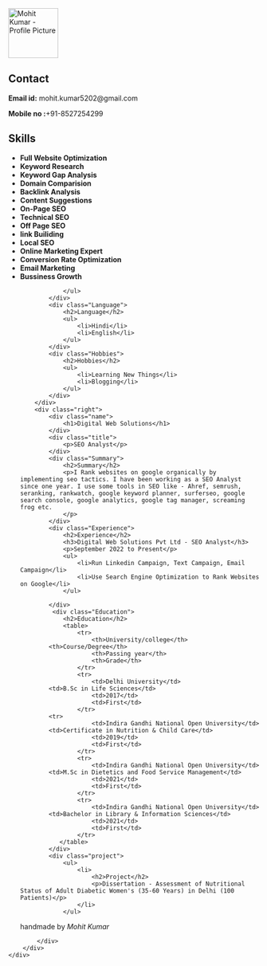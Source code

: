 <html lang="en">

<head>
	<meta charset="UTF-8">
	<meta http-equiv="X-UA-Compatible" content="IE=edge">
	<meta name="viewport"
		content="width=device-width, initial-scale=1.0">
	<link rel="stylesheet" href="resume.css">
</head>

<body>
	<div class="full">
		<div class="left">
			<div class="image">
				<img src=
"https://media.licdn.com/dms/image/D4D03AQGvQdVdTx1cvQ/profile-displayphoto-shrink_200_200/0/1668870963218?e=1698883200&v=beta&t=pXqUb-5178aeAQrAQ5rA8O4N70ANma1FFmbiaT3t4jY"
					alt="Mohit Kumar - Profile Picture"
					style="width:100px;height:100px;">
			</div>
			<div class="Contact">
				<h2>Contact</h2>
				<p><b>Email id:</b> mohit.kumar5202@gmail.com </p>
				<p><b>Mobile no :</b>+91-8527254299</p>
			</div>
			<div class="Skills">
				<h2>Skills</h2>
				<ul>
					<li><b>Full Website Optimization</b></li>
					<li><b>Keyword Research</b></li>
					<li><b>Keyword Gap Analysis</b></li>
					<li><b>Domain Comparision</b></li>
					<li><b>Backlink Analysis</b></li>
					<li><b>Content Suggestions</b></li>
					<li><b>On-Page SEO</b></li>
					<li><b>Technical SEO</b></li>
					<li><b>Off Page SEO</b></li>
					<li><b>link Builiding</b></li>
					<li><b>Local SEO</b></li>
					<li><b>Online Marketing Expert</b></li>
					<li><b>Conversion Rate Optimization</b></li>
					<li><b>Email Marketing</b></li>
					<li><b>Bussiness Growth</b></li>
			
				</ul>
			</div>
			<div class="Language">
				<h2>Language</h2>
				<ul>
					<li>Hindi</li>
					<li>English</li>
				</ul>
			</div>
			<div class="Hobbies">
				<h2>Hobbies</h2>
				<ul>
					<li>Learning New Things</li>
					<li>Blogging</li>
				</ul>
			</div>
		</div>
		<div class="right">
			<div class="name">
				<h1>Digital Web Solutions</h1>
			</div>
			<div class="title">
				<p>SEO Analyst</p>
			</div>
			<div class="Summary">
				<h2>Summary</h2>
				<p>I Rank websites on google organically by implementing seo tactics. I have been working as a SEO Analyst since one year. I use some tools in SEO like - Ahref, semrush, seranking, rankwatch, google keyword planner, surferseo, google search console, google analytics, google tag manager, screaming frog etc.
				</p>
			</div>
			<div class="Experience">
				<h2>Experience</h2>
				<h3>Digital Web Solutions Pvt Ltd - SEO Analyst</h3>
				<p>September 2022 to Present</p>
				<ul>
					<li>Run Linkedin Campaign, Text Campaign, Email Campaign</li>
					<li>Use Search Engine Optimization to Rank Websites on Google</li>
				</ul>
			 
			</div>
			 <div class="Education">
                <h2>Education</h2>
                <table>
                    <tr>
                        <th>University/college</th>
			<th>Course/Degree</th>
                        <th>Passing year</th>
                        <th>Grade</th>
                    </tr>
                    <tr>
                        <td>Delhi University</td>
			<td>B.Sc in Life Sciences</td>
                        <td>2017</td>
                        <td>First</td>
                    </tr>
		    <tr>
                        <td>Indira Gandhi National Open University</td>
			<td>Certificate in Nutrition & Child Care</td>
                        <td>2019</td>
                        <td>First</td>
                    </tr>
                    <tr>
                        <td>Indira Gandhi National Open University</td>
			<td>M.Sc in Dietetics and Food Service Management</td>
                        <td>2021</td>
                        <td>First</td>
                    </tr>
                    <tr>
                        <td>Indira Gandhi National Open University</td>
			<td>Bachelor in Library & Information Sciences</td>
                        <td>2021</td>
                        <td>First</td>
                    </tr>
               </table>
            </div>
            <div class="project">
                <ul>
                    <li>
                        <h2>Project</h2>
                        <p>Dissertation - Assessment of Nutritional Status of Adult Diabetic Women's (35-60 Years) in Delhi (100 Patients)</p>
                    </li>
                </ul>
<div class="handmade">
          <p>handmade by <em> Mohit Kumar </em></p>
        </div>
      </section>
    </div>

  </div>

</div>
  
            </div>
        </div>
    </div>
</body>
 
</html>
